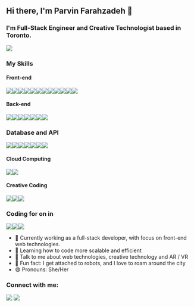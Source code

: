 ## Hi there, I'm Parvin Farahzadeh 👋
### I'm Full-Stack Engineer and Creative Technologist based in Toronto. 

<img src="https://github-readme-stats.vercel.app/api?username=parvinfrzd&&show_icons=true&&theme=radical"/>


### My Skills 

#### Front-end 
<img src="https://img.shields.io/badge/JavaScript-323330?style=for-the-badge&logo=javascript&logoColor=F7DF1E"/><img src="https://img.shields.io/badge/TypeScript-007ACC?style=for-the-badge&logo=typescript&logoColor=whit"/><img src="https://img.shields.io/badge/React-20232A?style=for-the-badge&logo=react&logoColor=61DAFB"/><img src="https://img.shields.io/badge/Redux-593D88?style=for-the-badge&logo=redux&logoColor=white"/><img src="https://img.shields.io/badge/Vue.js-35495E?style=for-the-badge&logo=vuedotjs&logoColor=4FC08D"/><img src="https://img.shields.io/badge/next.js-000000?style=for-the-badge&logo=nextdotjs&logoColor=white"/><img src="https://img.shields.io/badge/nuxt.js-00C58E?style=for-the-badge&logo=nuxtdotjs&logoColor=white"/><img src="https://img.shields.io/badge/HTML5-E34F26?style=for-the-badge&logo=html5&logoColor=white"/><img src="https://img.shields.io/badge/CSS3-1572B6?style=for-the-badge&logo=css3&logoColor=white"/><img src="https://img.shields.io/badge/Tailwind_CSS-38B2AC?style=for-the-badge&logo=tailwind-css&logoColor=white"/><img src="https://img.shields.io/badge/Sass-CC6699?style=for-the-badge&logo=sass&logoColor=white"/><img src="https://img.shields.io/badge/Bootstrap-563D7C?style=for-the-badge&logo=bootstrap&logoColor=white"/>

#### Back-end 
<img src="https://img.shields.io/badge/Node.js-339933?style=for-the-badge&logo=nodedotjs&logoColor=white"/><img src="https://img.shields.io/badge/Express.js-000000?style=for-the-badge&logo=express&logoColor=white"/><img src="https://img.shields.io/badge/Python-FFD43B?style=for-the-badge&logo=python&logoColor=blue"/><img src="https://img.shields.io/badge/Django-092E20?style=for-the-badge&logo=django&logoColor=green" /><img src="https://img.shields.io/badge/Go-00ADD8?style=for-the-badge&logo=go&logoColor=white"/><img src="https://img.shields.io/badge/C%23-239120?style=for-the-badge&logo=c-sharp&logoColor=white"/><img src="https://img.shields.io/badge/PHP-777BB4?style=for-the-badge&logo=php&logoColor=white" />

### Database and API
<img src="https://img.shields.io/badge/MySQL-005C84?style=for-the-badge&logo=mysql&logoColor=white" /><img src="https://img.shields.io/badge/MongoDB-4EA94B?style=for-the-badge&logo=mongodb&logoColor=white" /><img src="https://img.shields.io/badge/PostgreSQL-316192?style=for-the-badge&logo=postgresql&logoColor=white" /><img src="https://img.shields.io/badge/Apollo%20GraphQL-311C87?&style=for-the-badge&logo=Apollo%20GraphQL&logoColor=white" /><img src="https://img.shields.io/badge/Socket.io-010101?&style=for-the-badge&logo=Socket.io&logoColor=white" /><img src="https://img.shields.io/badge/Postman-FF6C37?style=for-the-badge&logo=Postman&logoColor=white" /><img src="https://img.shields.io/badge/json-5E5C5C?style=for-the-badge&logo=json&logoColor=white" />

#### Cloud Computing
<img src="https://img.shields.io/badge/Amazon_AWS-FF9900?style=for-the-badge&logo=amazonaws&logoColor=white" /><img src="https://img.shields.io/badge/Google_Cloud-4285F4?style=for-the-badge&logo=google-cloud&logoColor=white" />

#### Creative Coding 
<img src="https://img.shields.io/badge/Unity-100000?style=for-the-badge&logo=unity&logoColor=white" /><img src="https://img.shields.io/badge/ThreeJs-black?style=for-the-badge&logo=three.js&logoColor=white" /><img src="https://img.shields.io/badge/p5%20js-ED225D?style=for-the-badge&logo=p5dotjs&logoColor=white" />

### Coding for on in 
<img src="https://img.shields.io/badge/Arduino_IDE-00979D?style=for-the-badge&logo=arduino&logoColor=white" /><img src="https://img.shields.io/badge/Node--Red-8F0000?style=for-the-badge&logo=nodered&logoColor=white" /><img src="https://img.shields.io/badge/Raspberry%20Pi-A22846?style=for-the-badge&logo=Raspberry%20Pi&logoColor=white" />


- 🔭 Currently working as a full-stack developer, with focus on front-end web technologies.
- 🌱 Learning how to code more scalable and efficient
- 💬 Talk to me about web technologies, creative technology and AR / VR
- 👻 Fun fact: I get attached to robots, and I love to roam around the city
- 😄 Pronouns: She/Her

### Connect with me:
<a href="https://www.linkedin.com/in/parvin-farahzadeh-8a643580/"><img src="https://img.icons8.com/fluent/48/000000/linkedin.png"/></a>
<a href="https://github.com/parvinfrzd"><img src="https://img.icons8.com/fluent/48/000000/github.png"/></a>

